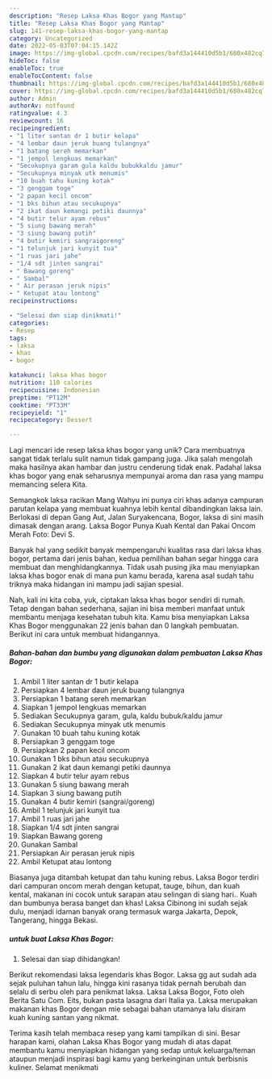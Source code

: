 ```yaml
---
description: "Resep Laksa Khas Bogor yang Mantap"
title: "Resep Laksa Khas Bogor yang Mantap"
slug: 141-resep-laksa-khas-bogor-yang-mantap
category: Uncategorized
date: 2022-05-03T07:04:15.142Z
image: https://img-global.cpcdn.com/recipes/bafd3a144410d5b1/680x482cq70/laksa-khas-bogor-foto-resep-utama.jpg
hideToc: false
enableToc: true
enableTocContent: false
thumbnail: https://img-global.cpcdn.com/recipes/bafd3a144410d5b1/680x482cq70/laksa-khas-bogor-foto-resep-utama.jpg
cover: https://img-global.cpcdn.com/recipes/bafd3a144410d5b1/680x482cq70/laksa-khas-bogor-foto-resep-utama.jpg
author: Admin
authorAv: notfound
ratingvalue: 4.3
reviewcount: 16
recipeingredient:
- "1 liter santan dr 1 butir kelapa"
- "4 lembar daun jeruk buang tulangnya"
- "1 batang sereh memarkan"
- "1 jempol lengkuas memarkan"
- "Secukupnya garam gula kaldu bubukkaldu jamur"
- "Secukupnya minyak utk menumis"
- "10 buah tahu kuning kotak"
- "3 genggam toge"
- "2 papan kecil oncom"
- "1 bks bihun atau secukupnya"
- "2 ikat daun kemangi petiki daunnya"
- "4 butir telur ayam rebus"
- "5 siung bawang merah"
- "3 siung bawang putih"
- "4 butir kemiri sangraigoreng"
- "1 telunjuk jari kunyit tua"
- "1 ruas jari jahe"
- "1/4 sdt jinten sangrai"
- " Bawang goreng"
- " Sambal"
- " Air perasan jeruk nipis"
- " Ketupat atau lontong"
recipeinstructions:

- "Selesai dan siap dinikmati!"
categories:
- Resep
tags:
- laksa
- khas
- bogor

katakunci: laksa khas bogor 
nutrition: 110 calories
recipecuisine: Indonesian
preptime: "PT12M"
cooktime: "PT33M"
recipeyield: "1"
recipecategory: Dessert

---
```





Lagi mencari ide resep laksa khas bogor yang unik? Cara membuatnya sangat tidak terlalu sulit namun tidak gampang juga. Jika salah mengolah maka hasilnya akan hambar dan justru cenderung tidak enak. Padahal laksa khas bogor yang enak seharusnya mempunyai aroma dan rasa yang mampu memancing selera Kita.





Semangkok laksa racikan Mang Wahyu ini punya ciri khas adanya campuran parutan kelapa yang membuat kuahnya lebih kental dibandingkan laksa lain. Berlokasi di depan Gang Aut, Jalan Suryakencana, Bogor, laksa di sini masih dimasak dengan arang. Laksa Bogor Punya Kuah Kental dan Pakai Oncom Merah Foto: Devi S.

Banyak hal yang sedikit banyak mempengaruhi kualitas rasa dari laksa khas bogor, pertama dari jenis bahan, kedua pemilihan bahan segar hingga cara membuat dan menghidangkannya. Tidak usah pusing jika mau menyiapkan laksa khas bogor enak di mana pun kamu berada, karena asal sudah tahu triknya maka hidangan ini mampu jadi sajian spesial.






Nah, kali ini kita coba, yuk, ciptakan laksa khas bogor sendiri di rumah. Tetap dengan bahan sederhana, sajian ini bisa memberi manfaat untuk membantu menjaga kesehatan tubuh kita. Kamu bisa menyiapkan Laksa Khas Bogor menggunakan 22 jenis bahan dan 0 langkah pembuatan. Berikut ini cara untuk membuat hidangannya.

<!--inarticleads1-->

##### Bahan-bahan dan bumbu yang digunakan dalam pembuatan Laksa Khas Bogor:

1. Ambil 1 liter santan dr 1 butir kelapa
1. Persiapkan 4 lembar daun jeruk buang tulangnya
1. Persiapkan 1 batang sereh memarkan
1. Siapkan 1 jempol lengkuas memarkan
1. Sediakan Secukupnya garam, gula, kaldu bubuk/kaldu jamur
1. Sediakan Secukupnya minyak utk menumis
1. Gunakan 10 buah tahu kuning kotak
1. Persiapkan 3 genggam toge
1. Persiapkan 2 papan kecil oncom
1. Gunakan 1 bks bihun atau secukupnya
1. Gunakan 2 ikat daun kemangi petiki daunnya
1. Siapkan 4 butir telur ayam rebus
1. Gunakan 5 siung bawang merah
1. Siapkan 3 siung bawang putih
1. Gunakan 4 butir kemiri (sangrai/goreng)
1. Ambil 1 telunjuk jari kunyit tua
1. Ambil 1 ruas jari jahe
1. Siapkan 1/4 sdt jinten sangrai
1. Siapkan  Bawang goreng
1. Gunakan  Sambal
1. Persiapkan  Air perasan jeruk nipis
1. Ambil  Ketupat atau lontong


Biasanya juga ditambah ketupat dan tahu kuning rebus. Laksa Bogor terdiri dari campuran oncom merah dengan ketupat, tauge, bihun, dan kuah kental, makanan ini cocok untuk sarapan atau selingan di siang hari.. Kuah dan bumbunya berasa banget dan khas! Laksa Cibinong ini sudah sejak dulu, menjadi idaman banyak orang termasuk warga Jakarta, Depok, Tangerang, hingga Bekasi. 

<!--inarticleads2-->

#####  untuk buat Laksa Khas Bogor:


1. Selesai dan siap dihidangkan!

Berikut rekomendasi laksa legendaris khas Bogor. Laksa gg aut sudah ada sejak puluhan tahun lalu, hingga kini rasanya tidak pernah berubah dan selalu di serbu oleh para penikmat laksa. Laksa Laksa Bogor, Foto oleh Berita Satu Com. Eits, bukan pasta lasagna dari Italia ya. Laksa merupakan makanan khas Bogor dengan mie sebagai bahan utamanya lalu disiram kuah kuning santan yang nikmat. 

Terima kasih telah membaca resep yang kami tampilkan di sini. Besar harapan kami, olahan Laksa Khas Bogor yang mudah di atas dapat membantu kamu menyiapkan hidangan yang sedap untuk keluarga/teman ataupun menjadi inspirasi bagi kamu yang berkeinginan untuk berbisnis kuliner. Selamat menikmati

